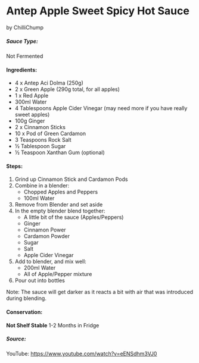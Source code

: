 # Antep Apple Sweet Spicy Hot Sauce
by ChilliChump

##### Sauce Type:
Not Fermented

#### Ingredients:
- 4 x Antep Aci Dolma (250g)
- 2 x Green Apple (290g total, for all apples)
- 1 x Red Apple
- 300ml Water
- 4 Tablespoons Apple Cider Vinegar (may need more if you have really sweet apples)
- 100g Ginger
- 2 x Cinnamon Sticks
- 10 x Pod of Green Cardamon
- 3 Teaspoons Rock Salt
- ½ Tablespoon Sugar
- ½ Teaspoon Xanthan Gum (optional)

#### Steps:
1. Grind up Cinnamon Stick and Cardamon Pods
2. Combine in a blender:
    * Chopped Apples and Peppers
    * 100ml Water
3. Remove from Blender and set aside
4. In the empty blender blend together:
    * A little bit of the sauce (Apples/Peppers)
    * Ginger
    * Cinnamon Power
    * Cardamon Powder
    * Sugar
    * Salt
    * Apple Cider Vinegar
5. Add to blender, and mix well:
    * 200ml Water
    * All of Apple/Pepper mixture
6. Pour out into bottles

Note: The sauce will get darker as it reacts a bit with air that was introduced during blending.

#### Conservation:
**Not Shelf Stable**
1-2 Months in Fridge

##### Source:
YouTube: https://www.youtube.com/watch?v=eENSdhm3VJ0
